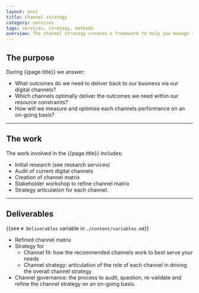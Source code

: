 ```yaml
---
layout: post
title: Channel strategy
category: services
tags: services, strategy, methods
overview: The channel strategy creates a framework to help you manage the digital channels your business invests resources in. This ensures you focus on a channel-mix that works best to the needs of your business and your customers.
---
```


## The purpose

During {{page.title}} we answer:

* What outcomes do we need to deliver back to our business via our digital channels?
* Which channels optimally deliver the outcomes we need within our resource constraints?
* How will we measure and optimise each channels performance on an on-going basis?

***

## The work

The work involved in the {{page.title}} includes:

* Initial research (see research services)
* Audit of current digital channels
* Creation of channel matrix
* Stakeholder workshop to refine channel matrix
* Strategy articulation for each channel.

***

## Deliverables

{{see `# Deliverables` variable in `./content/variables.md`}}

* Refined channel matrix
* Strategy for
	- Channel fit: how the recommended channels work to best serve your needs
	- Channel strategy: articulation of the role of each channel in driving the overall channel strategy
* Channel governance: the process to audit, question, re-validate and refine the channel strategy on an on-going basis.
